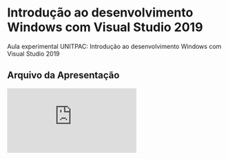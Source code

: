 # Introdução ao desenvolvimento Windows com Visual Studio 2019
Aula experimental UNITPAC: Introdução ao desenvolvimento Windows com Visual Studio 2019

## Arquivo da Apresentação
![Aula01.pdf](https://github.com/lucyanocm/AulaUNITPAC/blob/master/apresenta%C3%A7%C3%A3o/Aula01.pdf)

